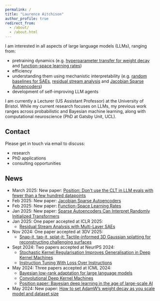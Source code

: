 ```yaml
---
permalink: /
title: "Laurence Aitchison"
author_profile: true
redirect_from: 
  - /about/
  - /about.html
---
```


I am interested in all aspects of large language models (LLMs), ranging from: 
- pretraining dynamics (e.g. [hyperparameter transfer for weight decay](https://arxiv.org/abs/2405.13698) and [function-space learning rates](https://arxiv.org/abs/2502.17405))
- efficiency
- understanding them using mechanistic interpretability (e.g. [random baselines for SAEs](https://arxiv.org/abs/2502.18147), [residual stream analysis](https://arxiv.org/abs/2409.04185) and [Jacobian Sparse Autoencoders](https://arxiv.org/abs/2502.18147))
- development of self-improving LLM agents

I am currently a Lecturer (US Assistant Professor) at the University of Bristol.
While my current research focuses on LLMs, my previous work ranges across probabilistic and Bayesian machine learning, along with computational neuroscience (PhD at Gatsby Unit, UCL).

## Contact

Please get in touch via email to discuss:
* research
* PhD applications
* consulting opportunities

## News

- March 2025: New paper: [Position: Don't use the CLT in LLM evals with fewer than a few hundred datapoints](https://arxiv.org/abs/2503.01747)
- Feb 2025: New paper: [Jacobian Sparse Autoencoders](https://arxiv.org/abs/2502.18147)
- Feb 2025: New paper: [Function-Space Learning Rates](https://arxiv.org/abs/2502.17405)
- Jan 2025: New paper: [Sparse Autoencoders Can Interpret Randomly Initialized Transformers](https://arxiv.org/abs/2501.17727)
- Jan 2025: One paper accepted at ICLR 2025: 
  - [Residual Stream Analysis with Multi-Layer SAEs](https://arxiv.org/abs/2409.04185)
- Nov 2024: One paper accepted at 3DV 2025:
  - [Snap-it, tap-it, splat-it: Tactile-informed 3D Gaussian splatting for reconstructing challenging surfaces](https://arxiv.org/abs/2403.20275)
- Sept 2024: Two papers accepted at NeurIPS 2024:
  - [Stochastic Kernel Regularisation Improves Generalisation in Deep Kernel Machines](https://arxiv.org/abs/2410.06171)
  - [Instruction Tuning With Loss Over Instructions](https://arxiv.org/abs/2405.14394)
- May 2024: Three papers accepted at ICML 2024:
  - [Bayesian low-rank adaptation for large language models](https://arxiv.org/abs/2308.13111)
  - [Convolutional Deep Kernel Machines](https://arxiv.org/abs/2309.09814)
  - [Position paper: Bayesian deep learning in the age of large-scale AI](https://arxiv.org/abs/2402.00809)
- May 2024: New paper: [How to set AdamW’s weight decay as you scale model and dataset size](https://arxiv.org/abs/2405.13698)
